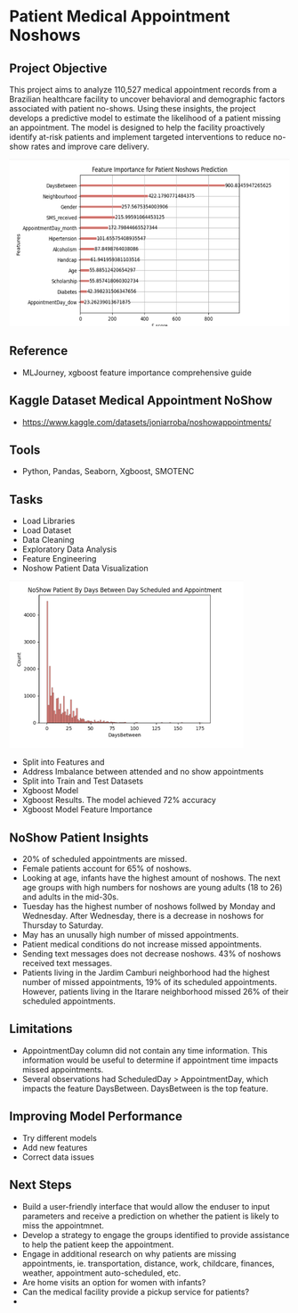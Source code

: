 # Patient Medical Appointment Noshows

## Project Objective
This project aims to analyze 110,527 medical appointment records from a Brazilian healthcare facility to uncover behavioral and demographic factors associated with patient no-shows. Using these insights, the project develops a predictive model to estimate the likelihood of a patient missing an appointment. The model is designed to help the facility proactively identify at-risk patients and implement targeted interventions to reduce no-show rates and improve care delivery.

<img src="https://github.com/Sarah269/glowing-dollop/blob/main/PatientNoShow/FeatureImportance.png" height=300>

## Reference
- MLJourney, xgboost feature importance comprehensive guide

## Kaggle Dataset Medical Appointment NoShow
- https://www.kaggle.com/datasets/joniarroba/noshowappointments/

## Tools
- Python, Pandas, Seaborn, Xgboost, SMOTENC

## Tasks
- Load Libraries
- Load Dataset
- Data Cleaning
- Exploratory Data Analysis
- Feature Engineering
- Noshow Patient Data Visualization

<img src="https://github.com/Sarah269/glowing-dollop/blob/main/PatientNoShow/DaysBetween.png" height=300>
  
- Split into Features and 
- Address Imbalance between attended and no show appointments
- Split into Train and Test Datasets
- Xgboost Model
- Xgboost Results.  The model achieved 72% accuracy
- Xgboost Model Feature Importance

## NoShow Patient Insights
- 20% of scheduled appointments are missed.
- Female patients account for 65% of noshows.  
- Looking at age, infants have the highest amount of noshows.  The next age groups with high numbers for noshows are young adults (18 to 26) and adults in the mid-30s.  
- Tuesday has the highest number of noshows follwed by Monday and Wednesday.  After Wednesday, there is a decrease in noshows for Thursday to Saturday.
- May has an unusally high number of missed appointments.
- Patient medical conditions do not increase missed appointments.
- Sending text messages does not decrease noshows.  43% of noshows received text messages.
- Patients living in the Jardim Camburi neighborhood had the highest number of missed appointments, 19% of its scheduled appointments. However, patients living in the Itarare neighborhood missed 26% of their scheduled appointments.

## Limitations
- AppointmentDay column did not contain any time information.  This information would be useful to determine if appointment time impacts missed appointments.
- Several observations had ScheduledDay > AppointmentDay, which impacts the feature DaysBetween. DaysBetween is the top feature.

## Improving Model Performance
- Try different models
- Add new features
- Correct data issues

## Next Steps
- Build a user-friendly interface that would allow the enduser to input parameters and receive a prediction on whether the patient is likely to miss the appointmnet.
- Develop a strategy to engage the groups identified to provide assistance to help the patient keep the appointment.
- Engage in additional research on why patients are missing appointments, ie. transportation, distance, work, childcare, finances, weather, appointment auto-scheduled, etc.
- Are home visits an option for women with infants?
- Can the medical facility provide a pickup service for patients?  
- 
  

